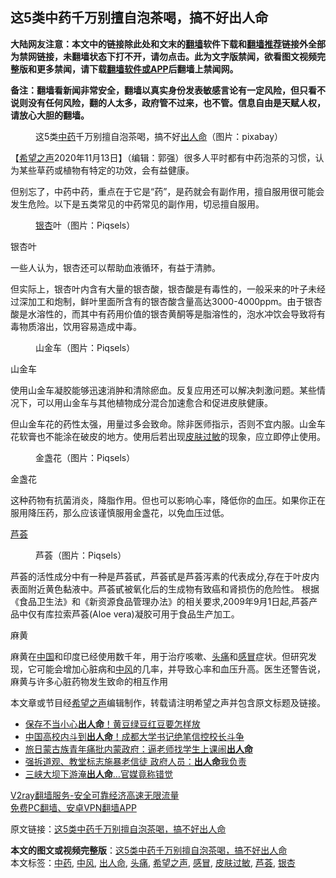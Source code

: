  <h2>这5类中药千万别擅自泡茶喝，搞不好出人命</h2> <p class="notice"><b>大陆网友注意：本文中的链接除此处和文末的<a href="https://github.com/bannedbook/fanqiang" >翻墙</a>软件下载和<a href="https://github.com/killgcd/justmysocks/blob/master/README.md">翻墙推荐</a>链接外全部为禁网链接，未翻墙状态下打不开，请勿点击。此为文字版禁闻，欲看图文视频完整版和更多禁闻，请下载<a href="https://github.com/bannedbook/fanqiang">翻墙软件或APP</a>后翻墙上禁闻网。</p><p>备注：翻墙看新闻非常安全，翻墙以真实身份发表敏感言论有一定风险，但只看不说则没有任何风险，翻的人太多，政府管不过来，也不管。信息自由是天赋人权，请放心大胆的翻墙。</b></p>  <div class="entry"> <figure><figcaption>这5类<a href="https://www.bannedbook.org/bnews/tag/%E4%B8%AD%E8%8D%AF/" class="st_tag internal_tag" rel="tag" title="标签 中药 下的日志">中药</a>千万别擅自泡茶喝，搞不好<a href="https://www.bannedbook.org/bnews/tag/%E5%87%BA%E4%BA%BA%E5%91%BD/" class="st_tag internal_tag" rel="tag" title="标签 出人命 下的日志">出人命</a>（图片：pixabay）</figcaption></figure> <p>【<span class='wp_keywordlink_affiliate'><a href="https://www.soundofhope.org" title="希望之声" target="_blank">希望之声</a></span>2020年11月13日】（编辑：郭强）很多人平时都有中药泡茶的习惯，认为某些草药或植物有特定的功效，会有益健康。</p> <p>但别忘了，中药中药，重点在于它是“药”，是药就会有副作用，擅自服用很可能会发生危险。以下是五类常见的中药常见的副作用，切忌擅自服用。</p> <figure><figcaption><a href="https://www.bannedbook.org/bnews/tag/%e9%93%b6%e6%9d%8f/" class="st_tag internal_tag" rel="tag" title="标签 银杏 下的日志">银杏</a>叶（图片：Piqsels）</figcaption></figure> <p>银杏叶</p> <p>一些人认为，银杏还可以帮助血液循环，有益于清肺。</p> <p>但实际上，银杏叶内含有大量的银杏酸，银杏酸是有毒性的，一般采来的叶子未经过深加工和炮制，鲜叶里面所含有的银杏酸含量高达3000-4000ppm。由于银杏酸是水溶性的，而其中有药用价值的银杏黄酮等是脂溶性的，泡水冲饮会导致将有毒物质溶出，饮用容易造成中毒。</p>  <figure><figcaption>山金车（图片：Piqsels）</figcaption></figure> <p>山金车</p> <p>使用山金车凝胶能够迅速消肿和清除瘀血。反复应用还可以解决刺激问题。某些情况下，可以用山金车与其他植物成分混合加速愈合和促进皮肤健康。</p> <p>但山金车花的药性太强，用量过多会致命。除非医师指示，否则不宜内服。山金车花软膏也不能涂在破皮的地方。使用后若出现<a href="https://www.bannedbook.org/bnews/tag/%E7%9A%AE%E8%82%A4%E8%BF%87%E6%95%8F/" class="st_tag internal_tag" rel="tag" title="标签 皮肤过敏 下的日志">皮肤过敏</a>的现象，应立即停止使用。</p> <figure><figcaption>金盏花（图片：Piqsels）</figcaption></figure> <p>金盏花</p> <p>这种药物有抗菌消炎，降脂作用。但也可以影响心率，降低你的血压。如果你正在服用降压药，那么应该谨慎服用金盏花，以免血压过低。</p>  <p><a href="https://www.bannedbook.org/bnews/tag/%E8%8A%A6%E8%8D%9F/" class="st_tag internal_tag" rel="tag" title="标签 芦荟 下的日志">芦荟</a></p> <figure><figcaption>芦荟（图片：Piqsels）</figcaption></figure> <p>芦荟的活性成分中有一种是芦荟甙，芦荟甙是芦荟泻素的代表成分,存在于叶皮内表面附近黄色黏液中。芦荟甙被氧化后的生成物有致癌和肾损伤的危险性。 根据《食品卫生法》和《新资源食品管理办法》的相关要求,2009年9月1日起,芦荟产品中仅有库拉索芦荟(Aloe vera)凝胶可用于食品生产加工。</p> <p>麻黄</p> <p>麻黄在<span class='wp_keywordlink_affiliate'><a href="https://www.bannedbook.org/" title="中国" target="_blank">中国</a></span>和印度已经使用数千年，用于治疗咳嗽、<a href="https://www.bannedbook.org/bnews/tag/%e5%a4%b4%e7%97%9b/" class="st_tag internal_tag" rel="tag" title="标签 头痛 下的日志">头痛</a>和<a href="https://www.bannedbook.org/bnews/tag/%E6%84%9F%E5%86%92/" class="st_tag internal_tag" rel="tag" title="标签 感冒 下的日志">感冒</a>症状。但研究发现，它可能会增加心脏病和<a href="https://www.bannedbook.org/bnews/tag/%E4%B8%AD%E9%A3%8E/" class="st_tag internal_tag" rel="tag" title="标签 中风 下的日志">中风</a>的几率，并导致心率和血压升高。医生还警告说，麻黄与许多心脏药物发生致命的相互作用</p> <p>本文章或节目经<a href="https://www.bannedbook.org/bnews/tag/%e5%b8%8c%e6%9c%9b%e4%b9%8b%e5%a3%b0/" class="st_tag internal_tag" rel="tag" title="标签 希望之声 下的日志">希望之声</a>编辑制作，转载请注明希望之声并包含原文标题及链接。</p>  <ul class='op-related-articles' title='相关阅读'> <li><a href='https://www.bannedbook.org/bnews/comments/20201026/1420437.html' target='_blank'>保存不当小心<b>出人命</b>！黄豆绿豆红豆要怎样放</a></li> <li><a href='https://www.bannedbook.org/bnews/baitai/20201016/1415063.html' target='_blank'>中国高校内斗到<b>出人命</b>！成都大学书记绝笔信控校长斗争</a></li> <li><a href='https://www.bannedbook.org/bnews/comments/20200911/1394509.html' target='_blank'>旅日蒙古族青年痛批内蒙政府：逼老师找学生上课闹<b>出人命</b></a></li> <li><a href='https://www.bannedbook.org/bnews/headline/20200727/1366774.html' target='_blank'>强拆道观、教堂标志施暴老信徒 政府人员：<b>出人命</b>我负责</a></li> <li><a href='https://www.bannedbook.org/bnews/cnnews/20200715/1361138.html' target='_blank'>三峡大坝下游淹<b>出人命</b>…官媒竟称错觉</a></li> </ul> <p class="texttj"> <a href="https://www.bannedbook.org/forum23/topic22702.html" target="_blank">V2ray翻墙服务-安全可靠经济高速无限流量</a><br/> <a href="https://github.com/bannedbook/fanqiang/wiki/%E7%A6%81%E9%97%BB%E7%BD%91%E5%AE%89%E5%8D%93%E7%BF%BB%E5%A2%99%E6%96%B0%E9%97%BBAPP" target="_blank">免费PC翻墙、安卓VPN翻墙APP</a></p><p>原文链接：<a class="src_link"  href="https://www.soundofhope.org/post/384547" target="_blank">这5类中药千万别擅自泡茶喝，搞不好出人命</a></p><a name='sharetosocial'></a>       <div><b>本文的图文或视频完整版</b>：<a href='https://www.bannedbook.org/bnews/comments/20201114/1430957.html'>这5类中药千万别擅自泡茶喝，搞不好出人命</a></div>  </div><!--END ENTRY--> <div class="postfooter"> <div>本文标签：<a href="https://www.bannedbook.org/bnews/tag/%E4%B8%AD%E8%8D%AF/" rel="tag">中药</a>, <a href="https://www.bannedbook.org/bnews/tag/%E4%B8%AD%E9%A3%8E/" rel="tag">中风</a>, <a href="https://www.bannedbook.org/bnews/tag/%E5%87%BA%E4%BA%BA%E5%91%BD/" rel="tag">出人命</a>, <a href="https://www.bannedbook.org/bnews/tag/%e5%a4%b4%e7%97%9b/" rel="tag">头痛</a>, <a href="https://www.bannedbook.org/bnews/tag/%e5%b8%8c%e6%9c%9b%e4%b9%8b%e5%a3%b0/" rel="tag">希望之声</a>, <a href="https://www.bannedbook.org/bnews/tag/%E6%84%9F%E5%86%92/" rel="tag">感冒</a>, <a href="https://www.bannedbook.org/bnews/tag/%E7%9A%AE%E8%82%A4%E8%BF%87%E6%95%8F/" rel="tag">皮肤过敏</a>, <a href="https://www.bannedbook.org/bnews/tag/%E8%8A%A6%E8%8D%9F/" rel="tag">芦荟</a>, <a href="https://www.bannedbook.org/bnews/tag/%e9%93%b6%e6%9d%8f/" rel="tag">银杏</a></div>  </div><!--END POSTFOOTER--> 
